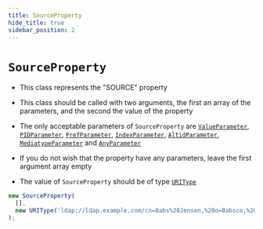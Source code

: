 ```yaml
---
title: SourceProperty
hide_title: true
sidebar_position: 2
---
```


# `SourceProperty`

* This class represents the "SOURCE" property

* This class should be called with two arguments, the first an array of the parameters, and the second the value of the property

* The only acceptable parameters of ```SourceProperty``` are [`ValueParameter`](/documentation/parameters/valueparameter), [`PIDParameter`](/documentation/parameters/pidparameter), [`PrefParameter`](/documentation/parameters/prefparameter), [`IndexParameter`](/documentation/parameters/indexparameter), [`AltidParameter`](/documentation/parameters/altidparameter), [`MediatypeParameter`](/documentation/parameters/mediatypeparameter) and [`AnyParameter`](/documentation/parameters/anyparameter)

* If you do not wish that the property have any parameters, leave the first argument array empty

* The value of ```SourceProperty``` should be of type [`URIType`](/documentation/values/uritype)

```js
new SourceProperty(
  [],
  new URIType('ldap://ldap.example.com/cn=Babs%20Jensen,%20o=Babsco,%20c=US')
);
```

